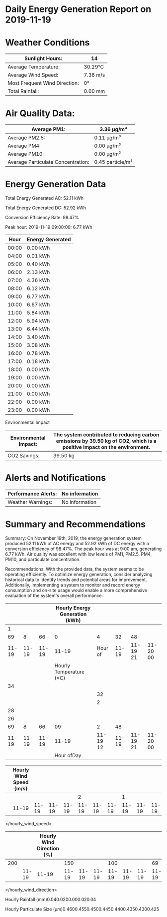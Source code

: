 # Daily Energy Generation Report on 2019-11-19

# Weather Conditions

|Sunlight Hours:|14|
|---|---|
|Average Temperature:|30.29°C|
|Average Wind Speed:|7.36 m/s|
|Most Frequent Wind Direction:|0°|
|Total Rainfall:|0.00 mm|

# Air Quality Data:

|Average PM1:|3.36 μg/m³|
|---|---|
|Average PM2.5:|0.11 μg/m³|
|Average PM4:|0.00 μg/m³|
|Average PM10:|0.00 μg/m³|
|Average Particulate Concentration:|0.45 particle/m³|

# Energy Generation Data

Total Energy Generated AC: 52.11 kWh

Total Energy Generated DC: 52.92 kWh

Conversion Efficiency Rate: 98.47%

Peak hour: 2019-11-19 09:00:00: 6.77 kWh

|Hour|Energy Generated|
|---|---|
|00:00|0.00 kWh|
|04:00|0.01 kWh|
|05:00|0.40 kWh|
|06:00|2.13 kWh|
|07:00|4.36 kWh|
|08:00|6.12 kWh|
|09:00|6.77 kWh|
|10:00|6.67 kWh|
|11:00|5.84 kWh|
|12:00|5.94 kWh|
|13:00|6.44 kWh|
|14:00|3.40 kWh|
|15:00|3.08 kWh|
|16:00|0.78 kWh|
|17:00|0.18 kWh|
|18:00|0.00 kWh|
|19:00|0.00 kWh|
|20:00|0.00 kWh|
|21:00|0.00 kWh|
|22:00|0.00 kWh|
|23:00|0.00 kWh|

Environmental Impact

|Environmental Impact:|The system contributed to reducing carbon emissions by 39.50 kg of CO2, which is a positive impact on the environment.|
|---|---|
|CO2 Savings:|39.50 kg|

# Alerts and Notifications

|Performance Alerts:|No information|
|---|---|
|Weather Warnings:|No information|

# Summary and Recommendations

Summary: On November 19th, 2019, the energy generation system produced 52.11 kWh of AC energy and 52.92 kWh of DC energy with a conversion efficiency of 98.47%. The peak hour was at 9:00 am, generating 6.77 kWh. Air quality was excellent with low levels of PM1, PM2.5, PM4, PM10, and particulate concentration.

Recommendations: With the provided data, the system seems to be operating efficiently. To optimize energy generation, consider analyzing historical data to identify trends and potential areas for improvement. Additionally, implementing a system to monitor and record energy consumption and on-site usage would enable a more comprehensive evaluation of the system's overall performance.

| | | |Hourly Energy Generation (kWh)| | | | |
|---|---|---|---|---|---|---|---|
|1| | | | | | | |
|69|8|66|0|4|32|48| |
|11-19|11-19|11-19|11-19|Hour of|11-19|11-19 21|11-20 00|
| | | |Hourly Temperature (*C)| | | | |
|34| | | | | | | |
| | | | |32| | | |
| | | | |2| | | |
|28| | | | | | | |
|26| | | | | | | |
|69|8|66|09|2|48| | |
|11-19|11-19|11-19|11-19|11-19 12|11-19|11-19 21|11-20 00|
| | | |Hour ofDay| | | | |

| |Hourly Wind Speed (m/s)| | | | | | | | | | | | | | | | | | | | | | | | | | | | | | | | | | | | | | | | | | | | | | | | | | | | | | | | | | | | | | | | | | | | | | | | | | | | | | | | | | | | | | | | | | | | | | | | | | | | | | | | | | | | | | | | | | | | | | | | | | | | | | | | | | | | | | | | | | | | | | | | | | | | | | | | | | | |
|---|---|---|---|---|---|---|---|---|---|---|---|---|---|---|---|---|---|---|---|---|---|---|---|---|---|---|---|---|---|---|---|---|---|---|---|---|---|---|---|---|---|---|---|---|---|---|---|---|---|---|---|---|---|---|---|---|---|---|---|---|---|---|---|---|---|---|---|---|---|---|---|---|---|---|---|---|---|---|---|---|---|---|---|---|---|---|---|---|---|---|---|---|---|---|---|---|---|---|---|---|---|---|---|---|---|---|---|---|---|---|---|---|---|---|---|---|---|---|---|---|---|---|---|---|---|---|---|---|---|---|---|---|---|---|---|---|---|---|---|---|---|---|---|---|---|---|---|---|---|---|---|---|---|---|---|---|
| | | | | |2| | |1| | |1| | |69|8|66|09|2|48| | | | | | | | | | | | | | | | | | | | | | | | | | | | | | | | | | | | | | | | | | | | | | | | | | | | | | | | | | | | | | | | | | | | | | | | | | | | | | | | | | | | | | | | | | | | | | | | | | | | | | | | | | | | | | | | | | | | | | | | | | | | | | | | | | | | | | | | | |
| |11-19|11-19|11-19|11-19|11-19|11-19|11-19|11-19|11-19|11-19|11-19|11-19|11-19|11-19|11-19|11-19|11-19|11-19|11-19|11-19|11-19|11-19|11-19|11-19|11-19|11-19|11-19|11-19|11-19|11-19|11-19|11-19|11-19|11-19|11-19|11-19|11-19|11-19|11-19|11-19|11-19|11-19|11-19|11-19|11-19|11-19|11-19|11-19|11-19|11-19|11-19|11-19|11-19|11-19|11-19|11-19|11-19|11-19|11-19|11-19|11-19|11-19|11-19|11-19|11-19|11-19|11-19|11-19|11-19|11-19|11-19|11-19|11-19|11-19|11-19|11-19|11-19|11-19|11-19|11-19|11-19|11-19|11-19|11-19|11-19|11-19|11-19|11-19|11-19|11-19|11-19|11-19|11-19|11-19|11-19|11-19|11-19|11-19|11-19|11-19|11-19|11-19|11-19|11-19|11-19|11-19|11-19|11-19|11-19|11-19|11-19|11-19|11-19|11-19|11-19|11-19|11-19|11-19|11-19|11-19|11-19|11-19|11-19|11-19|11-19|11-19|11-19|11-19|11-19|11-19|11-19|11-19|11-19|11-19|11-19|11-19|11-19|11-19|11-19|11-19|11-19|11-19|11-19|11-19|11-19|11-19|11-19|11-19|11-19|11-19|11-19|11-19|11-19|11-19|11-19|11-19|

</hourly_wind_speed>

| | |Hourly Wind Direction (%)| | | | | | | | | | | | | | | | | | | | | | | | | | | | | | | | | | | | | | | | | | | | | | | | | | | | | | | | | | | | | | | | | | | | | | | | | | | | | | | | | | | | | | | | | | | | | | | | | | | | | | | | | | | | | | | | | | | | | | | | | | | | | | | | | | | | | | | | | | | | | | | | | | | | | | | | | | | | | | | | | | | | | | | | | | | | | | | | | | | | | | | | | | | |
|---|---|---|---|---|---|---|---|---|---|---|---|---|---|---|---|---|---|---|---|---|---|---|---|---|---|---|---|---|---|---|---|---|---|---|---|---|---|---|---|---|---|---|---|---|---|---|---|---|---|---|---|---|---|---|---|---|---|---|---|---|---|---|---|---|---|---|---|---|---|---|---|---|---|---|---|---|---|---|---|---|---|---|---|---|---|---|---|---|---|---|---|---|---|---|---|---|---|---|---|---|---|---|---|---|---|---|---|---|---|---|---|---|---|---|---|---|---|---|---|---|---|---|---|---|---|---|---|---|---|---|---|---|---|---|---|---|---|---|---|---|---|---|---|---|---|---|---|---|---|---|---|---|---|---|---|---|---|---|---|---|---|---|---|---|---|---|---|---|---|---|---|---|---|---|---|---|---|---|---|---|---|---|---|---|---|---|---|---|---|
|200| | |150| | |100| | |69|8|68|6|2|48| | | | | | | | | | | | | | | | | | | | | | | | | | | | | | | | | | | | | | | | | | | | | | | | | | | | | | | | | | | | | | | | | | | | | | | | | | | | | | | | | | | | | | | | | | | | | | | | | | | | | | | | | | | | | | | | | | | | | | | | | | | | | | | | | | | | | | | | | | | | | | | | | | | | | | | | | | | | | | | | | | | | | | | | | | | | | | | |
| |11-19|11-19|11-19|11-19|11-19|11-19|11-19|11-19|11-19|11-19|11-19|11-19|11-19|11-19|11-19|11-19|11-19|11-19|11-19|11-19|11-19|11-19|11-19|11-19|11-19|11-19|11-19|11-19|11-19|11-19|11-19|11-19|11-19|11-19|11-19|11-19|11-19|11-19|11-19|11-19|11-19|11-19|11-19|11-19|11-19|11-19|11-19|11-19|11-19|11-19|11-19|11-19|11-19|11-19|11-19|11-19|11-19|11-19|11-19|11-19|11-19|11-19|11-19|11-19|11-19|11-19|11-19|11-19|11-19|11-19|11-19|11-19|11-19|11-19|11-19|11-19|11-19|11-19|11-19|11-19|11-19|11-19|11-19|11-19|11-19|11-19|11-19|11-19|11-19|11-19|11-19|11-19|11-19|11-19|11-19|11-19|11-19|11-19|11-19|11-19|11-19|11-19|11-19|11-19|11-19|11-19|11-19|11-19|11-19|11-19|11-19|11-19|11-19|11-19|11-19|11-19|11-19|11-19|11-19|11-19|11-19|11-19|11-19|11-19|11-19|11-19|11-19|11-19|11-19|11-19|11-19|11-19|11-19|11-19|11-19|11-19|11-19|11-19|11-19|11-19|11-19|11-19|11-19|11-19|11-19|11-19|11-19|11-19|11-19|11-19|11-19|11-19|11-19|11-19|11-19|11-19|11-19|11-19|11-19|11-19|11-19|11-19|11-19|11-19|11-19|11-19|11-19|11-19|11-19|11-19|11-19|11-19|11-19|11-19|11-19|11-19|11-19|11-19|11-19|11-19|11-19|11-19|11-19|11-19|11-19|11-19|11-19|11-19|11-19|

</hourly_wind_direction>

Hourly Rainfall (mm)0.040.0200.000.020.04

Hourly Particulate Size (μm)0.4600.4550.4500.4450.4400.4350.4300.425